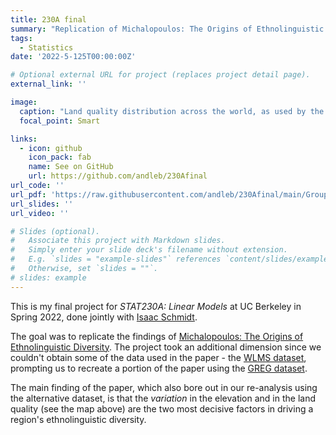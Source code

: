 ```yaml
---
title: 230A final
summary: "Replication of Michalopoulos: The Origins of Ethnolinguistic Diversity"
tags:
  - Statistics
date: '2022-5-125T00:00:00Z'

# Optional external URL for project (replaces project detail page).
external_link: ''

image:
  caption: "Land quality distribution across the world, as used by the author"
  focal_point: Smart

links:
  - icon: github
    icon_pack: fab
    name: See on GitHub
    url: https://github.com/andleb/230Afinal
url_code: ''
url_pdf: 'https://raw.githubusercontent.com/andleb/230Afinal/main/Group29.pdf'
url_slides: ''
url_video: ''

# Slides (optional).
#   Associate this project with Markdown slides.
#   Simply enter your slide deck's filename without extension.
#   E.g. `slides = "example-slides"` references `content/slides/example-slides.md`.
#   Otherwise, set `slides = ""`.
# slides: example
---
```


This is my final project for *STAT230A: Linear Models* at UC Berkeley in Spring 2022, done jointly with [Isaac Schmidt](https://ischmidt20.github.io).

The goal was to replicate the findings of [Michalopoulos: The Origins of Ethnolinguistic Diversity](https://www.aeaweb.org/articles?id=10.1257/aer.102.4.1508). The project took an additional dimension since we couldn't obtain some of the data used in the paper - the [WLMS dataset](https://www.worldgeodatasets.com/language/), prompting us to recreate a portion of the paper using the [GREG dataset](https://icr.ethz.ch/data/greg/).

The main finding of the paper, which also bore out in our re-analysis using the alternative dataset, is that the *variation* in the elevation and in the land quality (see the map above) are the two most decisive factors in driving a region's ethnolinguistic diversity.

